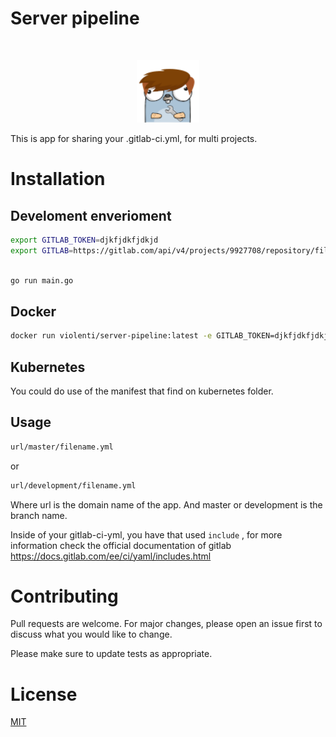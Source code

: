 # Server pipeline

<!-- PROJECT LOGO -->
<br />
<p align="center">
  <a href="https://gopherize.me/gopher/2970681ff5ef6a82089f0868822f01e307825830">
<img src="images/icon.png" alt="Logo" width="100" height="100">
  </a>
</p>



This is app for sharing your .gitlab-ci.yml, for multi projects. 


# Installation

## Develoment enverioment 

```bash
export GITLAB_TOKEN=djkfjdkfjdkjd
export GITLAB=https://gitlab.com/api/v4/projects/9927708/repository/files/

```

```bash

go run main.go

```

## Docker

```bash
docker run violenti/server-pipeline:latest -e GITLAB_TOKEN=djkfjdkfjdkjd -e GITLAB=https://gitlab.com/api/v4/projects/9927708/repository/files/
```

## Kubernetes 

You could do use of the manifest that find on kubernetes folder. 

## Usage

```html
url/master/filename.yml 
```
or 

```html
url/development/filename.yml
```

Where url is the domain name of the app. And  master or development is the branch name.  

Inside of your gitlab-ci-yml, you have that used ``` include ``` , for more information check the official documentation of gitlab https://docs.gitlab.com/ee/ci/yaml/includes.html


# Contributing
Pull requests are welcome. For major changes, please open an issue first to discuss what you would like to change.

Please make sure to update tests as appropriate.

# License
[MIT](https://choosealicense.com/licenses/mit/)
